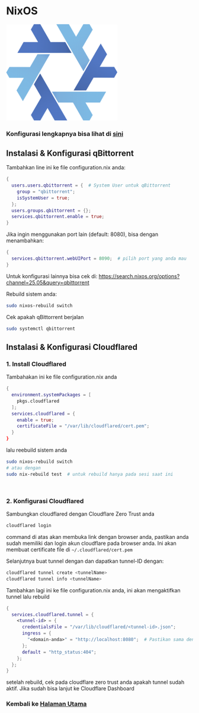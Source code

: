 

# NixOS
<img src="https://github.com/leleteri/qbittorrent-nox/blob/main/documentation/nixos-logo.png" width="300">

### Konfigurasi lengkapnya bisa lihat di [sini](github.com/leleteri/qbittorrent-nox/blob/main/nixos/qbittorrent.nix)

## Instalasi & Konfigurasi qBittorrent

Tambahkan line ini ke file configuration.nix anda:
```nix
{
  users.users.qbittorrent = {  # System User untuk qBittorrent
    group = "qbittorrent";
    isSystemUser = true;
  };
  users.groups.qbittorrent = {};
  services.qbittorrent.enable = true;
}
```
Jika ingin menggunakan port lain (default: 8080), bisa dengan menambahkan:
```nix
{
  services.qbittorrent.webUIPort = 8090;  # pilih port yang anda mau
}
```
Untuk konfigurasi lainnya bisa cek di:
https://search.nixos.org/options?channel=25.05&query=qbittorrent

Rebuild sistem anda:
```bash
sudo nixos-rebuild switch
```
 Cek apakah qBittorrent berjalan
```bash
sudo systemctl qbittorrent
```

## Instalasi & Konfigurasi Cloudflared
### 1. Install Cloudflared
Tambahakan ini ke file configuration.nix anda
```nix
{
  environment.systemPackages = [
    pkgs.cloudflared
  ];
  services.cloudflared = {
    enable = true;
    certificateFile = "/var/lib/cloudflared/cert.pem";
  }
}
``` 
lalu reebuild sistem anda
```bash
sudo nixos-rebuild switch
# atau dengan
sudo nix-rebuild test  # untuk rebuild hanya pada sesi saat ini
```
<br>

### 2. Konfigurasi Cloudflared
 Sambungkan cloudflared dengan Cloudflare Zero Trust anda
```bash
cloudflared login
```
command di atas akan membuka link dengan browser anda, pastikan anda sudah memiliki dan login akun cloudflare pada browser anda. Ini akan membuat certificate file di `~/.cloudflared/cert.pem`<br>

Selanjutnya buat tunnel dengan dan dapatkan tunnel-ID dengan:
```bash
cloudflared tunnel create <tunnelName>
cloudflared tunnel info <tunnelName>
```
Tambahkan lagi ini ke file configuration.nix anda, ini akan mengaktifkan tunnel lalu rebuild
```nix
{
  services.cloudflared.tunnel = {
    <tunnel-id> = {
      credentialsFile = "/var/lib/cloudflared/<tunnel-id>.json";
      ingress = {
        "<domain-anda>" = "http://localhost:8080";  # Pastikan sama dengan port qbittorrent
      };
      default = "http_status:404";
    };
  };
}
```
setelah rebuild, cek pada cloudflare zero trust anda apakah tunnel sudah aktif. Jika sudah bisa lanjut ke Cloudflare Dashboard

### Kembali ke [Halaman Utama](github.com/leleteri/qbittorrent-nox)


